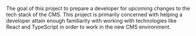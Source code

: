 The goal of this project to prepare a developer for upcoming changes to the tech stack of the CMS. This project is primarily concerned with helping a developer attain enough familiarity with working with technologies like React and TypeScript in order to work in the new CMS environment.